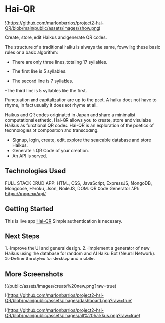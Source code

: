 # Hai-QR
!(https://github.com/marlonbarrios/project2-hai-QR/blob/main/public/assets/images/show.png)

Create, store, edit Haikus and generate QR codes.

The structure of a traditional haiku is always the same, fowwling these basic rules or a basic algorithm:

- There are only three lines, totaling 17 syllables.

- The first line is 5 syllables.

- The second line is 7 syllables.

-The third line is 5 syllables like the first.

Punctuation and capitalization are up to the poet.
A haiku does not have to rhyme, in fact usually it does not rhyme at all.

Haikus and QR codes originated in Japan and share a minimalist computational esthetic. Hai-QR allows you to create, store and visulaize Haikus as functional QR codes. Hai-QR is an exploration of the poetics of technologies of composition and transcoding.
- Signup, login, create, edit, explore the  searcable database and store Haikus.
- Generate a QR Code of your creation.
- An API is served.


## Technologies Used

FULL STACK CRUD APP: HTML, CSS, JavaScript, ExpressJS, MongoDB, Mongoose, Heroku, Json, NodeJS, DOM.
QR Code Generator API: https://goqr.me/api/

## Getting Started

This is live app [Hai-QR](https://haiqr2.herokuapp.com/ 'You need to Sigup and Log in')
Simple authentication is necesary.

## Next Steps
1.-Improve the UI and general design.
2.-Implement a generator of new Haikus using the database for random and AI Haiku Bot (Neural Network).
3.-Define the styles for desktop and mobile.

## More Screenshots
!(/public/assets/images/create%20new.png?raw=true)

!(https://github.com/marlonbarrios/project2-hai-QR/blob/main/public/assets/images/dashboard.png?raw=true)

!(https://github.com/marlonbarrios/project2-hai-QR/blob/main/public/assets/images/all%20haikkus.png?raw=true)





















